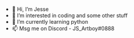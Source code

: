 - 👋 Hi, I’m Jesse
- 👀 I’m interested in coding and some other stuff
- 🌱 I’m currently learning python
- 📫 Msg me on Discord - JS_Artboy#0888

<!---
Jesse0502/Jesse0502 is a ✨ special ✨ repository because its `README.md` (this file) appears on your GitHub profile.
You can click the Preview link to take a look at your changes.
--->
